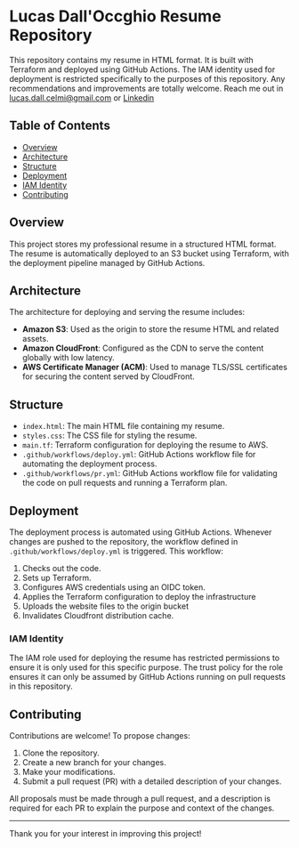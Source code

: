 # Lucas Dall'Occghio Resume Repository

This repository contains my resume in HTML format. It is built with Terraform and deployed using GitHub Actions. The IAM identity used for deployment is restricted specifically to the purposes of this repository.
Any recommendations and improvements are totally welcome. 
Reach me out in lucas.dall.celmi@gmail.com or [Linkedin](https://www.linkedin.com/in/lucas-dall-occhio/)

## Table of Contents
- [Overview](#overview)
- [Architecture](#architecture)
- [Structure](#structure)
- [Deployment](#deployment)
- [IAM Identity](#iam-identity)
- [Contributing](#contributing)

## Overview
This project stores my professional resume in a structured HTML format. The resume is automatically deployed to an S3 bucket using Terraform, with the deployment pipeline managed by GitHub Actions.

## Architecture
The architecture for deploying and serving the resume includes:
- **Amazon S3**: Used as the origin to store the resume HTML and related assets.
- **Amazon CloudFront**: Configured as the CDN to serve the content globally with low latency.
- **AWS Certificate Manager (ACM)**: Used to manage TLS/SSL certificates for securing the content served by CloudFront.

## Structure
- `index.html`: The main HTML file containing my resume.
- `styles.css`: The CSS file for styling the resume.
- `main.tf`: Terraform configuration for deploying the resume to AWS.
- `.github/workflows/deploy.yml`: GitHub Actions workflow file for automating the deployment process.
- `.github/workflows/pr.yml`: GitHub Actions workflow file for validating the code on pull requests and running a Terraform plan.

## Deployment
The deployment process is automated using GitHub Actions. Whenever changes are pushed to the repository, the workflow defined in `.github/workflows/deploy.yml` is triggered. This workflow:
1. Checks out the code.
2. Sets up Terraform.
3. Configures AWS credentials using an OIDC token.
4. Applies the Terraform configuration to deploy the infrastructure
5. Uploads the website files to the origin bucket
6. Invalidates Cloudfront distribution cache.

### IAM Identity
The IAM role used for deploying the resume has restricted permissions to ensure it is only used for this specific purpose. The trust policy for the role ensures it can only be assumed by GitHub Actions running on pull requests in this repository.

## Contributing
Contributions are welcome! To propose changes:
1. Clone the repository.
2. Create a new branch for your changes.
3. Make your modifications.
4. Submit a pull request (PR) with a detailed description of your changes.

All proposals must be made through a pull request, and a description is required for each PR to explain the purpose and context of the changes.

---

Thank you for your interest in improving this project!
